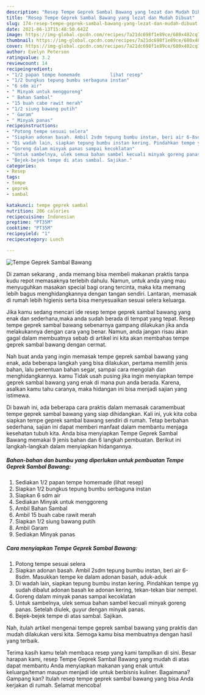 ```yaml
---
description: "Resep Tempe Geprek Sambal Bawang yang lezat dan Mudah Dibuat"
title: "Resep Tempe Geprek Sambal Bawang yang lezat dan Mudah Dibuat"
slug: 174-resep-tempe-geprek-sambal-bawang-yang-lezat-dan-mudah-dibuat
date: 2021-06-13T15:48:50.642Z
image: https://img-global.cpcdn.com/recipes/7a21dc698f1e89ce/680x482cq70/tempe-geprek-sambal-bawang-foto-resep-utama.jpg
thumbnail: https://img-global.cpcdn.com/recipes/7a21dc698f1e89ce/680x482cq70/tempe-geprek-sambal-bawang-foto-resep-utama.jpg
cover: https://img-global.cpcdn.com/recipes/7a21dc698f1e89ce/680x482cq70/tempe-geprek-sambal-bawang-foto-resep-utama.jpg
author: Evelyn Peterson
ratingvalue: 3.2
reviewcount: 14
recipeingredient:
- "1/2 papan tempe homemade           lihat resep"
- "1/2 bungkus tepung bumbu serbaguna instan"
- "6 sdm air"
- " Minyak untuk menggoreng"
- " Bahan Sambal"
- "15 buah cabe rawit merah"
- "1/2 siung bawang putih"
- " Garam"
- " Minyak panas"
recipeinstructions:
- "Potong tempe sesuai selera"
- "Siapkan adonan basah. Ambil 2sdm tepung bumbu instan, beri air 6-8sdm. Masukkan tempe ke dalam adonan basah, aduk-aduk"
- "Di wadah lain, siapkan tepung bumbu instan kering. Pindahkan tempe yg sudah dibalut adonan basah ke adonan kering, tekan-tekan biar nempel."
- "Goreng dalam minyak panas sampai kecoklatan"
- "Untuk sambelnya, ulek semua bahan sambel kecuali minyak goreng panas. Setelah diulek, guyur dengan minyak panas."
- "Bejek-bejek tempe di atas sambal. Sajikan."
categories:
- Resep
tags:
- tempe
- geprek
- sambal

katakunci: tempe geprek sambal 
nutrition: 206 calories
recipecuisine: Indonesian
preptime: "PT35M"
cooktime: "PT35M"
recipeyield: "1"
recipecategory: Lunch

---
```



![Tempe Geprek Sambal Bawang](https://img-global.cpcdn.com/recipes/7a21dc698f1e89ce/680x482cq70/tempe-geprek-sambal-bawang-foto-resep-utama.jpg)

Di zaman  sekarang , anda memang bisa membeli makanan praktis tanpa kudu repot memasaknya terlebih dahulu. Namun, untuk anda yang mau menyuguhkan masakan special bagi orang tercinta, maka kita memang lebih bagus menghidangkannya dengan tangan sendiri. Lantaran, memasak di rumah lebih higienis serta bisa menyesuaikan sesuai selera keluarga.

Jika kamu sedang mencari ide resep tempe geprek sambal bawang yang enak dan sederhana,maka anda sudah berada di tempat yang tepat. Resep tempe geprek sambal bawang  sebenarnya gampang dilakukan jika anda melakukannya dengan cara yang benar. Namun, anda jangan risau akan gagal dalam membuatnya 
sebab di artikel ini kita akan membahas tempe geprek sambal bawang dengan cermat.  



Nah buat anda yang ingin memasak tempe geprek sambal bawang yang enak, ada beberapa langkah yang bisa dilakukan, pertama memilih jenis bahan, lalu penentuan bahan segar, sampai cara mengolah dan menghidangkannya. kamu Tidak usah pusing jika ingin menyiapkan tempe geprek sambal bawang yang enak di mana pun anda berada. Karena, asalkan kamu  tahu caranya, maka hidangan ini bisa menjadi sajian yang istimewa.

Di bawah ini, ada beberapa cara praktis  dalam memasak caramembuat tempe geprek sambal bawang yang siap dihidangkan. Kali ini, yuk kita coba siapkan tempe geprek sambal bawang sendiri di rumah. Tetap berbahan sederhana, sajian ini dapat memberi manfaat dalam membantu menjaga kesehatan tubuh kita. Anda bisa menyiapkan Tempe Geprek Sambal Bawang memakai 9 jenis bahan dan 6 langkah pembuatan. Berikut ini langkah-langkah dalam menyiapkan hidangannya.

<!--inarticleads1-->

##### Bahan-bahan dan bumbu yang diperlukan untuk pembuatan Tempe Geprek Sambal Bawang:

1. Sediakan 1/2 papan tempe homemade           (lihat resep)
1. Siapkan 1/2 bungkus tepung bumbu serbaguna instan
1. Siapkan 6 sdm air
1. Sediakan  Minyak untuk menggoreng
1. Ambil  Bahan Sambal
1. Ambil 15 buah cabe rawit merah
1. Siapkan 1/2 siung bawang putih
1. Ambil  Garam
1. Sediakan  Minyak panas




<!--inarticleads2-->

##### Cara menyiapkan Tempe Geprek Sambal Bawang:

1. Potong tempe sesuai selera
1. Siapkan adonan basah. Ambil 2sdm tepung bumbu instan, beri air 6-8sdm. Masukkan tempe ke dalam adonan basah, aduk-aduk
1. Di wadah lain, siapkan tepung bumbu instan kering. Pindahkan tempe yg sudah dibalut adonan basah ke adonan kering, tekan-tekan biar nempel.
1. Goreng dalam minyak panas sampai kecoklatan
1. Untuk sambelnya, ulek semua bahan sambel kecuali minyak goreng panas. Setelah diulek, guyur dengan minyak panas.
1. Bejek-bejek tempe di atas sambal. Sajikan.




Nah, itulah artikel mengenai  tempe geprek sambal bawang  yang praktis dan mudah dilakukan versi kita. Semoga kamu bisa membuatnya dengan hasil yang terbaik. 

Terima kasih kamu telah membaca resep yang kami tampilkan di sini. Besar harapan kami, resep  Tempe Geprek Sambal Bawang yang mudah di atas dapat membantu Anda menyiapkan makanan yang enak untuk keluarga/teman maupun menjadi ide untuk berbisnis kuliner. Bagaimana? Gampang kan? Itulah resep tempe geprek sambal bawang yang bisa Anda kerjakan di rumah. Selamat mencoba!

